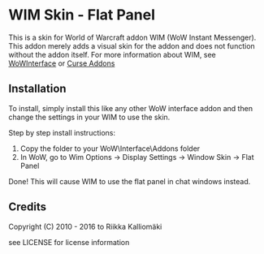 # WIM Skin - Flat Panel #

This is a skin for World of Warcraft addon WIM (WoW Instant Messenger). This
addon merely adds a visual skin for the addon and does not function without the
addon itself. For more information about WIM, see
[WoWInterface](http://www.wowinterface.com/downloads/info5342-WIMWoWInstantMessenger.html)
or [Curse Addons](https://mods.curse.com/addons/wow/wim-3)

## Installation ##

To install, simply install this like any other WoW interface addon and then
change the settings in your WIM to use the skin.

Step by step install instructions:

1. Copy the folder to your WoW\Interface\Addons folder
2. In WoW, go to Wim Options -> Display Settings -> Window Skin -> Flat Panel

Done! This will cause WIM to use the flat panel in chat windows instead.

## Credits ##

Copyright (C) 2010 - 2016 to Riikka Kalliomäki

see LICENSE for license information
